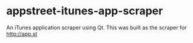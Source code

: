 appstreet-itunes-app-scraper
============================

An iTunes application scraper using Qt. This was built as the scraper for http://app.st
